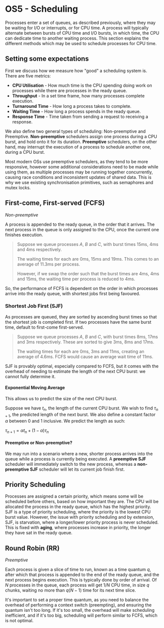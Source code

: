 # OS5 - Scheduling

Processes enter a set of queues, as described previously, where they may be waiting for I/O or interrupts, or for CPU time. A process will typically alternate between bursts of CPU time and I/O bursts, in which time, the CPU can dedicate time to another waiting process. This section explains the different methods which may be used to schedule processes for CPU time.

## Setting some expectations

First we discuss how we measure how "good" a scheduling system is. There are five metrics:

- **CPU Utilisation** - How much time is the CPU spending doing work on processes while there are processes in the ready queue.
- **Throughput** - In a set time frame, how many processes complete execution.
- **Turnaround Time** - How long a process takes to complete.
- **Waiting Time** - How long a process spends in the ready queue.
- **Response Time** - Time taken from sending a request to receiving a response.

We also define two general types of scheduling: Non-preemptive and Preemptive. **Non-preemptive** schedulers assign one process during a CPU burst, and hold onto it for its duration. **Preemptive** schedulers, on the other hand, may interrupt the execution of a process to schedule another one, during a CPU burst.

Most modern OSs use preemptive schedulers, as they tend to be more responsive, however some additional considerations need to be made while using them, as multiple processes may be running together concurrently, causing race conditions and inconsistent updates of shared data. This is why we use existing synchronisation primitives, such as semaphores and mutex locks.

## First-come, First-served (FCFS)

*Non-preemptive*

A process is appended to the ready queue, in the order that it arrives. The next process in the queue is only assigned to the CPU, once the current one finishes execution.

> Suppose we queue processes $A$, $B$ and $C$, with burst times 15ms, 4ms and 4ms respectively.
>
> The waiting times for each are 0ms, 15ms and 19ms. This comes to an average of 11.3ms per process.
>
> However, if we swap the order such that the burst times are 4ms, 4ms and 15ms, the waiting time per process is reduced to 4ms.

So, the performance of FCFS is dependent on the order in which processes arrive into the ready queue, with shortest jobs first being favoured.

### Shortest Job First (SJF)

As processes are queued, they are sorted by ascending burst times so that the shortest job is completed first. If two processes have the same burst time, default to first-come first-served.

> Suppose we queue processes $A$, $B$ and $C$, with burst times 8ms, 17ms and 3ms respectively. These are sorted to give 3ms, 8ms and 17ms.
>
> The waiting times for each are 0ms, 3ms and 11ms, creating an average of 4.6ms. FCFS would cause an average wait time of 11ms.

SJF is provably optimal, especially compared to FCFS, but it comes with the overhead of needing to estimate the length of the next CPU burst: we cannot fully determine it.

#### Exponential Moving Average

This allows us to predict the size of the next CPU burst.

Suppose we have $t_n$, the length of the current CPU burst. We wish to find $\tau_{n+1}$, the predicted length of the next burst. We also define a constant factor $\alpha$ between 0 and 1 inclusive. We predict the length as such:

$\tau_{n+1} = \alpha t_n + (1 - \alpha ) \tau_n$

#### Preemptive or Non-preemptive?

We may run into a scenario where a new, shorter process arrives into the queue while a process is currently being executed. A **preemptive SJF** scheduler will immediately switch to the new process, whereas a **non-preemptive SJF** scheduler will let its current job finish first.

## Priority Scheduling

Processes are assigned a certain priority, which means some will be scheduled before others, based on how important they are. The CPU will be allocated the process in the ready queue, which has the highest priority. SJF is a type of priority scheduling, where the priority is the lowest CPU burst value. However, the issue with priority scheduling and by extension, SJF, is starvation, where a longer/lower priority process is never scheduled. This is fixed with **aging**, where processes increase in priority, the longer they have sat in the ready queue.

## Round Robin (RR)

*Preemptive*

Each process is given a slice of time to run, known as a time quantum $q$, after which that process is appended to the end of the ready queue, and the next process begins execution. This is typically done by order of arrival. Of $N$ processes in the queue, each process will get $1/N$ CPU time, in size $q$ chunks, waiting no more than $q(N-1)$ time for its next time slice.

It's important to set a proper time quantum, as you need to balance the overhead of performing a context switch (preempting), and ensuring the quantum isn't too long. If it's too small, the overhead will make scheduling inefficient, and if it's too big, scheduling will perform similar to FCFS, which is not optimal.